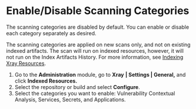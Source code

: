 # Enable/Disable Scanning Categories

The scanning categories are disabled by default. You can enable or disable each category separately as desired.

The scanning categories are applied on new scans only, and not on existing indexed artifacts. The scan will run on indexed resources, however, it will not run on the Index Artifacts History. For more information, see [Indexing Xray Resources](https://www.jfrog.com/confluence/display/JFROG/Indexing+Xray+Resources).

1. Go to the **Administration** module, go to **Xray** **| Settings | General,** and click **Indexed Resources.**
2. Select the repository or build and select **Configure**.
3. Select the categories you want to enable: Vulnerability Contextual Analysis, Services, Secrets, and Applications.
